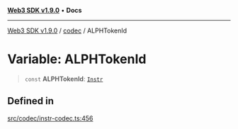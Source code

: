 [**Web3 SDK v1.9.0**](../../../README.md) • **Docs**

***

[Web3 SDK v1.9.0](../../../globals.md) / [codec](../README.md) / ALPHTokenId

# Variable: ALPHTokenId

> `const` **ALPHTokenId**: [`Instr`](../type-aliases/Instr.md)

## Defined in

[src/codec/instr-codec.ts:456](https://github.com/Mystic-Nayy/alephium-web3/blob/ee41f5e0e7d7fb0b155fe62f05b2ac03772895ca/packages/web3/src/codec/instr-codec.ts#L456)
